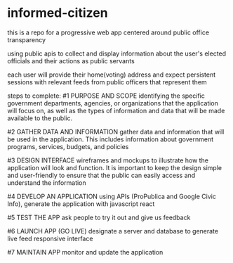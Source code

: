 # informed-citizen

this is a repo for a progressive web app centered around public office transparency

using public apis to collect and display information about the user's elected officials and their actions as public servants

each user will provide their home(voting) address and expect persistent sessions with relevant feeds from public officers that represent them

steps to complete:
#1 PURPOSE AND SCOPE
identifying the specific government departments, agencies, or organizations that the application will focus on, as well as the types of information and data that will be made available to the public.

#2 GATHER DATA AND INFORMATION
gather data and information that will be used in the application. This includes information about government programs, services, budgets, and policies

#3 DESIGN INTERFACE
wireframes and mockups to illustrate how the application will look and function. It is important to keep the design simple and user-friendly to ensure that the public can easily access and understand the information

#4 DEVELOP AN APPLICATION
using APIs (ProPublica and Google Civic Info), generate the application with javascript react

#5 TEST THE APP
ask people to try it out and give us feedback

#6 LAUNCH APP (GO LIVE)
designate a server and database to generate live feed responsive interface

#7 MAINTAIN APP
monitor and update the application
